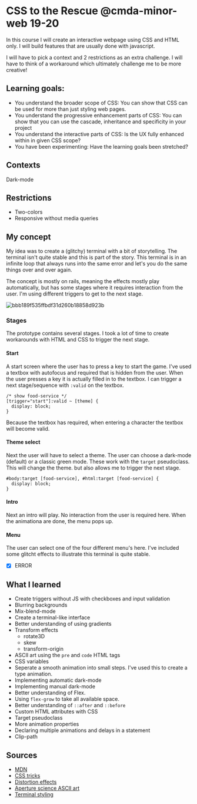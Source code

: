 # CSS to the Rescue @cmda-minor-web 19-20
In this course I will create an interactive webpage using CSS and HTML only. I will build features that are usually done with javascript.

I will have to pick a context and 2 restrictions as an extra challenge. I will have to think of a workaround which ultimately challenge me to be more creative!

## Learning goals:
- You understand the broader scope of CSS: You can show that CSS can be used for more than just styling web pages.
- You understand the progressive enhancement parts of CSS: You can show that you can use the cascade, inheritance and specificity in your project
- You understand the interactive parts of CSS: Is the UX fully enhanced within in given CSS scope?
- You have been experimenting: Have the learning goals been stretched?

## Contexts
Dark-mode

## Restrictions
* Two-colors
* Responsive without media queries

## My concept
My idea was to create a (glitchy) terminal with a bit of storytelling. The terminal isn't quite stable and this is part of the story. This terminal is in an infinite loop that always runs into the same error and let's you do the same things over and over again. 

The concept is mostly on rails, meaning the effects mostly play automatically, but has some stages where it requires interaction from the user. I'm using different triggers to get to the next stage. 

![bbb189f535ffbdf31d260b18858d923b](https://user-images.githubusercontent.com/33430653/81548755-12df2e00-937e-11ea-9667-be4b677cbfa2.png)


### Stages
The prototype contains several stages. I took a lot of time to create workarounds with HTML and CSS to trigger the next stage.

#### Start
A start screen where the user has to press a key to start the game. I've used a textbox with autofocus and required that is hidden from the user. When the user presses a key it is actually filled in to the textbox. I can trigger a next stage/sequence with `:valid` on the textbox.

```
/* show food-service */
[trigger="start"]:valid ~ [theme] {
  display: block;
}
```

Because the textbox has required, when entering a character the textbox will become valid.

#### Theme select
Next the user will have to select a theme. The user can choose a dark-mode (default) or a classic green mode. These work with the `target` pseudoclass. This will change the theme. but also allows me to trigger the next stage.

```
#body:target [food-service], #html:target [food-service] {
  display: block;
}
```

#### Intro
Next an intro will play. No interaction from the user is required here. When the animationa are done, the menu pops up.

#### Menu
The user can select one of the four different menu's here. I've included some glitcht effects to illustrate this terminal is quite stable.


- [X] ERROR

## What I learned
- Create triggers without JS with checkboxes and input validation
- Blurring backgrounds
- Mix-blend-mode
- Create a terminal-like interface
- Better understanding of using gradients
- Transform effects
  - rotate3D
  - skew
  - transform-origin
 - ASCII art using the `pre` and `code` HTML tags
 - CSS variables
 - Seperate a smooth animation into small steps. I've used this to create a type animation.
 - Implementing automatic dark-mode
 - Implementing manual dark-mode
 - Better understanding of Flex.
 - Using `flex-grow` to take all available space.
 - Better understanding of `::after` and `::before`
 - Custom HTML attributes with CSS
 - Target pseudoclass
 - More animation properties
 - Declaring multiple animations and delays in a statement
 - Clip-path
 
 ## Sources
 - [MDN](https://developer.mozilla.org/nl/)
 - [CSS tricks](https://css-tricks.com/)
 - [Distortion effects](https://1stwebdesigner.com/trippy-css-distortion-effects/)
 - [Aperture science ASCII art](https://combineoverwiki.net/wiki/Still_Alive)
 - [Terminal styling](https://css-tricks.com/old-timey-terminal-styling/)
